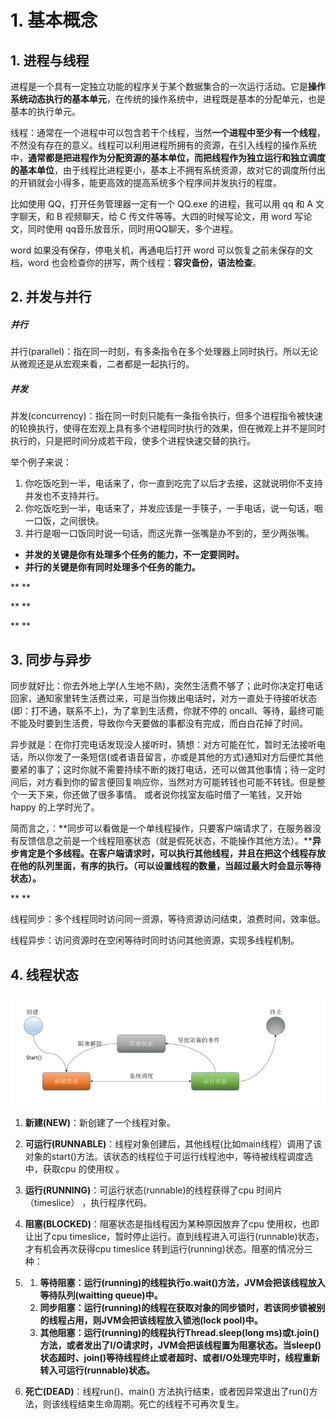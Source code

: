 # 1. 基本概念

## 1. 进程与线程

进程是一个具有一定独立功能的程序关于某个数据集合的一次运行活动。它是**操作系统动态执行的基本单元**，在传统的操作系统中，进程既是基本的分配单元，也是基本的执行单元。



线程：通常在一个进程中可以包含若干个线程，当然**一个进程中至少有一个线程**，不然没有存在的意义。线程可以利用进程所拥有的资源，在引入线程的操作系统中，**通常都是把进程作为分配资源的基本单位，而把线程作为独立运行和独立调度的基本单位**，由于线程比进程更小，基本上不拥有系统资源，故对它的调度所付出的开销就会小得多，能更高效的提高系统多个程序间并发执行的程度。



比如使用 QQ，打开任务管理器一定有一个 QQ.exe 的进程，我可以用 qq 和 A 文字聊天，和 B 视频聊天，给 C 传文件等等。大四的时候写论文，用 word 写论文，同时使用 qq音乐放音乐，同时用QQ聊天，多个进程。



word 如果没有保存，停电关机，再通电后打开 word 可以恢复之前未保存的文档，word 也会检查你的拼写，两个线程：**容灾备份，语法检查**。







## 2. 并发与并行

##### 并行

并行(parallel)：指在同一时刻，有多条指令在多个处理器上同时执行。所以无论从微观还是从宏观来看，二者都是一起执行的。



##### 并发

并发(concurrency)：指在同一时刻只能有一条指令执行，但多个进程指令被快速的轮换执行，使得在宏观上具有多个进程同时执行的效果，但在微观上并不是同时执行的，只是把时间分成若干段，使多个进程快速交替的执行。



举个例子来说：

1. 你吃饭吃到一半，电话来了，你一直到吃完了以后才去接，这就说明你不支持并发也不支持并行。
2. 你吃饭吃到一半，电话来了，并发应该是一手筷子，一手电话，说一句话，咽一口饭，之间很快。
3. 并行是咽一口饭同时说一句话，而这光靠一张嘴是办不到的，至少两张嘴。

- **并发的关键是你有处理多个任务的能力，不一定要同时。**
- **并行的关键是你有同时处理多个任务的能力。**

**
**

**
**

**
**

## 3. 同步与异步

同步就好比：你去外地上学(人生地不熟)，突然生活费不够了；此时你决定打电话回家，通知家里转生活费过来，可是当你拨出电话时，对方一直处于待接听状态(即：打不通，联系不上)，为了拿到生活费，你就不停的 oncall、等待，最终可能不能及时要到生活费，导致你今天要做的事都没有完成，而白白花掉了时间。



异步就是：在你打完电话发现没人接听时，猜想：对方可能在忙，暂时无法接听电话，所以你发了一条短信(或者语音留言，亦或是其他的方式)通知对方后便忙其他要紧的事了；这时你就不需要持续不断的拨打电话，还可以做其他事情；待一定时间后，对方看到你的留言便回复响应你，当然对方可能转钱也可能不转钱。但是整个一天下来，你还做了很多事情。 或者说你找室友临时借了一笔钱，又开始 happy 的上学时光了。



简而言之，：**同步可以看做是一个单线程操作，只要客户端请求了，在服务器没有反馈信息之前是一个线程阻塞状态（就是假死状态，不能操作其他方法）。****异步肯定是个多线程。在客户端请求时，可以执行其他线程，并且在把这个线程存放在他的队列里面，有序的执行。（可以设置线程的数量，当超过最大时会显示等待状态）。**

**
**

线程同步：多个线程同时访问同一资源，等待资源访问结束，浪费时间，效率低。

线程异步：访问资源时在空闲等待时同时访问其他资源，实现多线程机制。







## 4. 线程状态

![image.png](../../imgs/1578309030519-6dfeba38-fa71-4fe7-a883-757734b22c65.png)

1. **新建(NEW)**：新创建了一个线程对象。
2. **可运行(RUNNABLE)**：线程对象创建后，其他线程(比如main线程）调用了该对象的start()方法。该状态的线程位于可运行线程池中，等待被线程调度选中，获取cpu 的使用权 。
3.  **运行(RUNNING)**：可运行状态(runnable)的线程获得了cpu 时间片（timeslice） ，执行程序代码。
4.  **阻塞(BLOCKED)**：阻塞状态是指线程因为某种原因放弃了cpu 使用权，也即让出了cpu timeslice，暂时停止运行。直到线程进入可运行(runnable)状态，才有机会再次获得cpu timeslice 转到运行(running)状态。阻塞的情况分三种： 

1. 1. **等待阻塞：运行(running)的线程执行o.wait()方法，JVM会把该线程放入等待队列(waitting queue)中。**
    2. **同步阻塞：运行(running)的线程在获取对象的同步锁时，若该同步锁被别的线程占用，则JVM会把该线程放入锁池(lock pool)中。**
    3. **其他阻塞：运行(running)的线程执行Thread.sleep(long ms)或t.join()方法，或者发出了I/O请求时，JVM会把该线程置为阻塞状态。当sleep()状态超时、join()等待线程终止或者超时、或者I/O处理完毕时，线程重新转入可运行(runnable)状态。**

1. **死亡(DEAD)**：线程run()、main() 方法执行结束，或者因异常退出了run()方法，则该线程结束生命周期。死亡的线程不可再次复生。